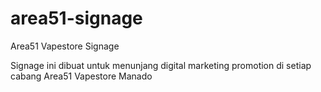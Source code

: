 # area51-signage
Area51 Vapestore Signage

Signage ini dibuat untuk menunjang digital marketing promotion di setiap cabang Area51 Vapestore Manado